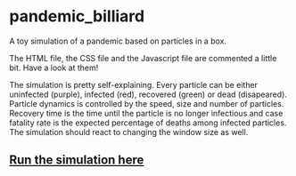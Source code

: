 # pandemic_billiard
A toy simulation of a pandemic based on particles in a box.

The HTML file, the CSS file and the Javascript file are commented a little bit. Have a look at them!

The simulation is pretty self-explaining. Every particle can be either uninfected (purple), infected (red), recovered (green) or dead (disapeared). Particle dynamics is controlled by the speed, size and number of particles. Recovery time is the time until the particle is no longer infectious and case fatality rate is the expected percentage of deaths among infected particles. The simulation should react to changing the window size as well.

## [Run the simulation here](https://flackner.github.io/pandemic_billiard/index.html)
